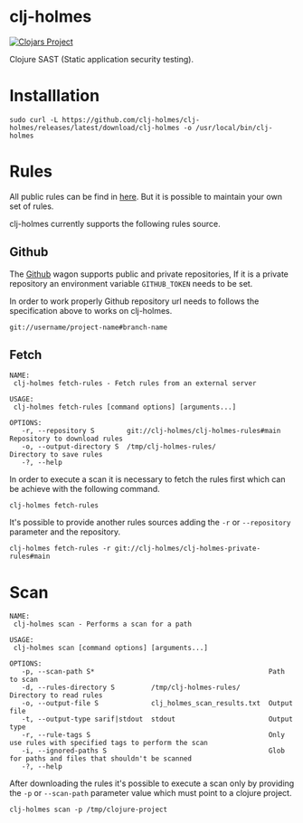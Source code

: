 # clj-holmes

[![Clojars Project](https://img.shields.io/clojars/v/org.clojars.clj-holmes/clj-holmes.svg)](https://clojars.org/org.clojars.clj-holmes/clj-holmes)

Clojure SAST (Static application security testing).

# Installlation
`sudo curl -L https://github.com/clj-holmes/clj-holmes/releases/latest/download/clj-holmes -o /usr/local/bin/clj-holmes`

# Rules
All public rules can be find in [here](https://github.com/clj-holmes/clj-holmes-rules). But it is possible to maintain your own set of rules.

clj-holmes currently supports the following rules source.

## Github
The [Github](https://github.com/clj-holmes/clj-holmes/blob/main/src/clj_holmes/rules/wagon/github.clj) wagon supports public and private repositories, If it is a private repository an environment variable `GITHUB_TOKEN` needs to be set.

In order to work properly Github repository url needs to follows the specification above to works on clj-holmes.

`git://username/project-name#branch-name`

## Fetch
```
NAME:
 clj-holmes fetch-rules - Fetch rules from an external server

USAGE:
 clj-holmes fetch-rules [command options] [arguments...]

OPTIONS:
   -r, --repository S        git://clj-holmes/clj-holmes-rules#main  Repository to download rules
   -o, --output-directory S  /tmp/clj-holmes-rules/                  Directory to save rules
   -?, --help
```

In order to execute a scan it is necessary to fetch the rules first which can be achieve with the following command.

`clj-holmes fetch-rules`

It's possible to provide another rules sources adding the `-r` or `--repository` parameter and the repository.

`clj-holmes fetch-rules -r git://clj-holmes/clj-holmes-private-rules#main`

# Scan
```
NAME:
 clj-holmes scan - Performs a scan for a path

USAGE:
 clj-holmes scan [command options] [arguments...]

OPTIONS:
   -p, --scan-path S*                                           Path to scan
   -d, --rules-directory S         /tmp/clj-holmes-rules/       Directory to read rules
   -o, --output-file S             clj_holmes_scan_results.txt  Output file
   -t, --output-type sarif|stdout  stdout                       Output type
   -r, --rule-tags S                                            Only use rules with specified tags to perform the scan
   -i, --ignored-paths S                                        Glob for paths and files that shouldn't be scanned
   -?, --help
```

After downloading the rules it's possible to execute a scan only by providing the `-p` or `--scan-path` parameter value which must point to a clojure project.

`clj-holmes scan -p /tmp/clojure-project`

